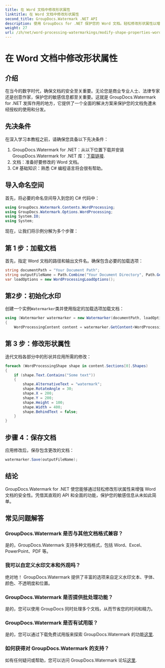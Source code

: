 ```yaml
---
title: 在 Word 文档中修改形状属性
linktitle: 在 Word 文档中修改形状属性
second_title: GroupDocs.Watermark .NET API
description: 使用 GroupDocs for .NET 保护您的 Word 文档。轻松修改形状属性以增强安全性。
weight: 27
url: /zh/net/word-processing-watermarkings/modify-shape-properties-word-docs/
---
```


# 在 Word 文档中修改形状属性

## 介绍
在当今的数字时代，确保文档的安全至关重要。无论您是商业专业人士、法律专家还是创意作家，保护您的敏感信息都至关重要。这就是 GroupDocs.Watermark for .NET 发挥作用的地方，它提供了一个全面的解决方案来保护您的文档免遭未经授权的使用和分发。
## 先决条件
在深入学习本教程之前，请确保您具备以下先决条件：
1.  GroupDocs.Watermark for .NET：从以下位置下载并安装 GroupDocs.Watermark for .NET 库：[下载链接](https://releases.groupdocs.com/Watermark/net/).
2. 文档：准备好要修改的 Word 文档。
3. C# 基础知识：熟悉 C# 编程语言将会很有帮助。

## 导入命名空间
首先，将必要的命名空间导入到您的 C# 代码中：
```csharp
using GroupDocs.Watermark.Contents.WordProcessing;
using GroupDocs.Watermark.Options.WordProcessing;
using System.IO;
using System;
```
现在，让我们将示例分解为多个步骤：
## 第 1 步：加载文档
首先，指定 Word 文档的路径和输出文件名。确保包含必要的加载选项：
```csharp
string documentPath = "Your Document Path";
string outputFileName = Path.Combine("Your Document Directory", Path.GetFileName(documentPath));
var loadOptions = new WordProcessingLoadOptions();
```
## 第2步：初始化水印
创建一个实例`Watermarker`类并使用指定的加载选项加载文档：
```csharp
using (Watermarker watermarker = new Watermarker(documentPath, loadOptions))
{
    WordProcessingContent content = watermarker.GetContent<WordProcessingContent>();
```
## 第 3 步：修改形状属性
迭代文档各部分中的形状并应用所需的修改：
```csharp
foreach (WordProcessingShape shape in content.Sections[0].Shapes)
{
    if (shape.Text.Contains("Some text"))
    {
        shape.AlternativeText = "watermark";
        shape.RotateAngle = 30;
        shape.X = 200;
        shape.Y = 200;
        shape.Height = 100;
        shape.Width = 400;
        shape.BehindText = false;
    }
}
```
## 步骤 4：保存文档
应用修改后，保存包含更改的文档：
```csharp
watermarker.Save(outputFileName);
```
## 结论
GroupDocs.Watermark for .NET 使您能够通过轻松修改形状属性来增强 Word 文档的安全性。凭借其直观的 API 和全面的功能，保护您的敏感信息从未如此简单。

## 常见问题解答
### GroupDocs.Watermark 是否与其他文档格式兼容？
是的，GroupDocs.Watermark 支持多种文档格式，包括 Word、Excel、PowerPoint、PDF 等。
### 我可以自定义水印文本和外观吗？
绝对地！ GroupDocs.Watermark 提供了丰富的选项来自定义水印文本、字体、颜色、不透明度和位置。
### GroupDocs.Watermark 是否提供批处理功能？
是的，您可以使用 GroupDocs 同时处理多个文档，从而节省您的时间和精力。
### GroupDocs.Watermark 是否有试用版？
是的，您可以通过下载免费试用版来探索 GroupDocs.Watermark 的功能[这里](https://releases.groupdocs.com/).
### 如何获得对 GroupDocs.Watermark 的支持？
如有任何疑问或帮助，您可以访问 GroupDocs.Watermark 论坛[这里](https://forum.groupdocs.com/c/watermark/19).